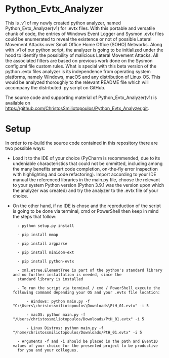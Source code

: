 # Python_Evtx_Analyzer

This is .v1 of my newly created python analyzer, named Python_Evtx_Analyzer(v1) for .evtx files. With this
portable and versatile chunk of code, the entries of Windows Event Logger and Sysmon .evtx files could be
enumerated to reveal the existence or not of possible Lateral Movement Attacks over Small Office Home Office (SOHO)
Networks. Along with .v1 of our python script, the analyzer is going to be initialized under the hood to identify the
possibility of malicious Lateral Movement Attacks. All the associated filters are based on previous work done on
the Sysmon config.xml file custom rules. What is special with this beta version of the python .evtx files analyzer is
its independence from operating system platforms, namely Windows, macOS and any distribution of Linux OS. This
would be analyzed thoroughly to the relevant README file which will accompany the distributed .py script on GitHub.

The source code and supporting material of Python_Evtx_Analyzer(v1) is available on
https://github.com/ChristosSmiliotopoulos/Python_Evtx_Analyzer.git.

# Setup 

In order to re-build the source code contained in this repository there are two possible ways:

- Load it to the IDE of your choice (PyCharm is recommended, due to its undeniable characteristics that could not be
ommitted, including among the many benefits smart code completion, on-the-fly error inspection with highlighting and 
code refactoring). Import according to your IDE manual the referenced libraries in the main.py file, choose the relevant
to your system Python version (Python 3.9.1 was the version upon which the analyzer was created) and try the analyzer to the 
.evtx file of your choice.

- On the other hand, if no IDE is chose and the reproduction of the script is going to be done via terminal, cmd or 
PowerShell then keep in mind the steps that follow:
		
		- python setup.py install
		
		- pip install mmap
		
		- pip install argparse
				
		- pip install minidom-ext
		
		- pip install python-evtx
		
		- xml.etree.ElementTree is part of the python's standard library and no further installation is needed, since the 
		standard library is installed
		
		- To run the script via terminal / cmd / PowerShell execute the following command depending your OS and your .evtx file location:
		
			- Windows: python main.py -f "C:\Users\christossmiliotopoulos\Downloads\PtH_01.evtx" -i 5
			
			- macOS: python main.py -f "/Users/christossmiliotopoulos/Downloads/PtH_01.evtx" -i 5
			
			- Linux Distros: python main.py -f "/home/christossmiliotopoulos/Downloads/PtH_01.evtx" -i 5
			
		- Arguments -f and -i should be placed in the path and EventID values of your choice for the presented project to be productive 
		for you and your collegues. 

